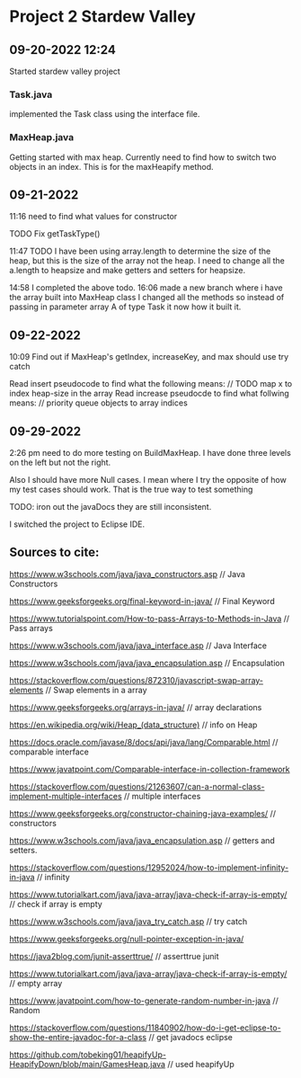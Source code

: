 # Project 2 Stardew Valley
## 09-20-2022 12:24
Started stardew valley project
### Task.java
implemented the Task class using the interface file.

### MaxHeap.java
Getting started with max heap.
Currently need to find how to switch two objects in an index. 
This is for the maxHeapify method.

## 09-21-2022
11:16
need to find what values for constructor

TODO Fix getTaskType()

11:47
TODO I have been using array.length to determine the size
of the heap, but this is the size of the array not the heap.
I need to change all the a.length to heapsize
and make getters and setters for heapsize.

14:58
I completed the above todo.
16:06
made a new branch where i have the array built into MaxHeap class
I changed all the methods so instead of passing in parameter array A
of type Task it now how it built it.

## 09-22-2022
10:09
Find out if MaxHeap's getIndex, increaseKey, and max should use try catch
         
Read insert pseudocode to find what the following means:
    // TODO map x to index heap-size in the array
Read increase pseudocde to find what follwing means:
    // priority queue objects to array indices

## 09-29-2022
2:26 pm
need to do more testing on BuildMaxHeap. I have done three levels on the left
but not the right.

Also I should have more Null cases. I mean where I try the opposite
of how my test cases should work. That is the true way to test something

TODO: iron out the javaDocs they are still inconsistent.

I switched the project to Eclipse IDE. 

## Sources to cite:
https://www.w3schools.com/java/java_constructors.asp // Java Constructors

https://www.geeksforgeeks.org/final-keyword-in-java/ // Final Keyword

https://www.tutorialspoint.com/How-to-pass-Arrays-to-Methods-in-Java // Pass arrays

https://www.w3schools.com/java/java_interface.asp // Java Interface

https://www.w3schools.com/java/java_encapsulation.asp // Encapsulation

https://stackoverflow.com/questions/872310/javascript-swap-array-elements // Swap elements in a array

https://www.geeksforgeeks.org/arrays-in-java/ // array declarations

https://en.wikipedia.org/wiki/Heap_(data_structure) // info on Heap

https://docs.oracle.com/javase/8/docs/api/java/lang/Comparable.html // comparable interface

https://www.javatpoint.com/Comparable-interface-in-collection-framework

https://stackoverflow.com/questions/21263607/can-a-normal-class-implement-multiple-interfaces // multiple interfaces

https://www.geeksforgeeks.org/constructor-chaining-java-examples/ // constructors

https://www.w3schools.com/java/java_encapsulation.asp // getters and setters.

https://stackoverflow.com/questions/12952024/how-to-implement-infinity-in-java // infinity

https://www.tutorialkart.com/java/java-array/java-check-if-array-is-empty/ // check if array is empty

https://www.w3schools.com/java/java_try_catch.asp // try catch

https://www.geeksforgeeks.org/null-pointer-exception-in-java/

https://java2blog.com/junit-asserttrue/ // asserttrue junit

https://www.tutorialkart.com/java/java-array/java-check-if-array-is-empty/ // empty array

https://www.javatpoint.com/how-to-generate-random-number-in-java // Random

https://stackoverflow.com/questions/11840902/how-do-i-get-eclipse-to-show-the-entire-javadoc-for-a-class // get javadocs eclipse


https://github.com/tobeking01/heapifyUp-HeapifyDown/blob/main/GamesHeap.java // used heapifyUp